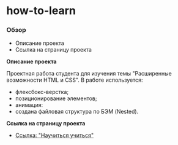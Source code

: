 # how-to-learn

### Обзор
* Описание проекта
* Cсылка на страницу проекта

**Описание проекта**

Проектная работа студента для изучения темы "Расширенные возможности HTML и CSS".
В работе используется: 
* флексбокс-верстка; 
* позиционирование элементов;
* анимация:
* cоздана файловая структура по БЭМ (Nested).

**Cсылка на страницу проекта**

* [Ссылка: "Научиться учиться"](https://mariyazakharova73.github.io/how-to-learn/index.html)